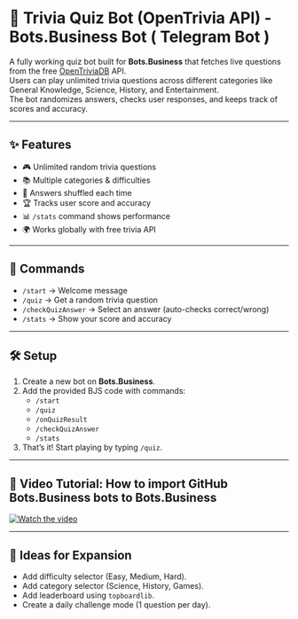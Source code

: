 # 🤖 Trivia Quiz Bot (OpenTrivia API) - Bots.Business Bot ( Telegram Bot )

A fully working quiz bot built for **Bots.Business** that fetches live questions from the free [OpenTriviaDB](https://opentdb.com/) API.  
Users can play unlimited trivia questions across different categories like General Knowledge, Science, History, and Entertainment.  
The bot randomizes answers, checks user responses, and keeps track of scores and accuracy.

---

## ✨ Features
- 🎮 Unlimited random trivia questions  
- 📚 Multiple categories & difficulties  
- 🔀 Answers shuffled each time  
- 🏆 Tracks user score and accuracy  
- 📊 `/stats` command shows performance  
- 🌍 Works globally with free trivia API  

---

## 🚀 Commands
- `/start` → Welcome message  
- `/quiz` → Get a random trivia question  
- `/checkQuizAnswer` → Select an answer (auto-checks correct/wrong)  
- `/stats` → Show your score and accuracy  

---

## 🛠️ Setup
1. Create a new bot on **Bots.Business**.  
2. Add the provided BJS code with commands:  
   - `/start`  
   - `/quiz`  
   - `/onQuizResult`  
   - `/checkQuizAnswer`  
   - `/stats`  
3. That’s it! Start playing by typing `/quiz`.  

---

## 🎥 Video Tutorial: How to import GitHub Bots.Business bots to Bots.Business

[![Watch the video](https://img.youtube.com/vi/irYn0_UvAcY/0.jpg)](https://www.youtube.com/watch?v=irYn0_UvAcY)

---

## 🔮 Ideas for Expansion
- Add difficulty selector (Easy, Medium, Hard).  
- Add category selector (Science, History, Games).  
- Add leaderboard using `topboardlib`.  
- Create a daily challenge mode (1 question per day).  
